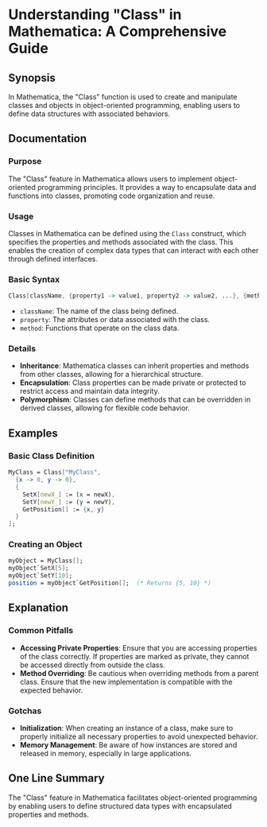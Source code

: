 <!--
Meta Description: # Understanding "Class" in Mathematica: A Comprehensive Guide ## Synopsis In Mathematica, the "Class" function is used to create and manipulate classe...
Meta Keywords: class, mathematica, properties, classes, data
-->

# Understanding "Class" in Mathematica: A Comprehensive Guide

## Synopsis
In Mathematica, the "Class" function is used to create and manipulate classes and objects in object-oriented programming, enabling users to define data structures with associated behaviors.

## Documentation
### Purpose
The "Class" feature in Mathematica allows users to implement object-oriented programming principles. It provides a way to encapsulate data and functions into classes, promoting code organization and reuse.

### Usage
Classes in Mathematica can be defined using the `Class` construct, which specifies the properties and methods associated with the class. This enables the creation of complex data types that can interact with each other through defined interfaces.

### Basic Syntax
```mathematica
Class[className, {property1 -> value1, property2 -> value2, ...}, {method1, method2, ...}]
```

- `className`: The name of the class being defined.
- `property`: The attributes or data associated with the class.
- `method`: Functions that operate on the class data.

### Details
- **Inheritance**: Mathematica classes can inherit properties and methods from other classes, allowing for a hierarchical structure.
- **Encapsulation**: Class properties can be made private or protected to restrict access and maintain data integrity.
- **Polymorphism**: Classes can define methods that can be overridden in derived classes, allowing for flexible code behavior.

## Examples
### Basic Class Definition
```mathematica
MyClass = Class["MyClass", 
  {x -> 0, y -> 0}, 
  {
    SetX[newX_] := (x = newX),
    SetY[newY_] := (y = newY),
    GetPosition[] := {x, y}
  }
];
```

### Creating an Object
```mathematica
myObject = MyClass[];
myObject`SetX[5];
myObject`SetY[10];
position = myObject`GetPosition[];  (* Returns {5, 10} *)
```

## Explanation
### Common Pitfalls
- **Accessing Private Properties**: Ensure that you are accessing properties of the class correctly. If properties are marked as private, they cannot be accessed directly from outside the class.
- **Method Overriding**: Be cautious when overriding methods from a parent class. Ensure that the new implementation is compatible with the expected behavior.

### Gotchas
- **Initialization**: When creating an instance of a class, make sure to properly initialize all necessary properties to avoid unexpected behavior.
- **Memory Management**: Be aware of how instances are stored and released in memory, especially in large applications.

## One Line Summary
The "Class" feature in Mathematica facilitates object-oriented programming by enabling users to define structured data types with encapsulated properties and methods.